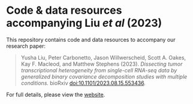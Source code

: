 # Code & data resources accompanying Liu *et al* (2023)

This repository contains code and data resources to accompany our research paper:

> Yusha Liu, Peter Carbonetto, Jason Willwerscheid, Scott A. Oakes, Kay F. Macleod, and Matthew Stephens (2023). 
> *Dissecting tumor transcriptional heterogeneity from single-cell RNA-seq data by generalized binary covariance decomposition studies with multiple conditions.* bioRxiv
> [doi:10.1101/2023.08.15.553436][paper-link].

For full details, please view the [website][github-site].

[github-site]: https://stephenslab.github.io/gbcd-workflow
[paper-link]: https://doi.org/10.1101/2023.08.15.553436